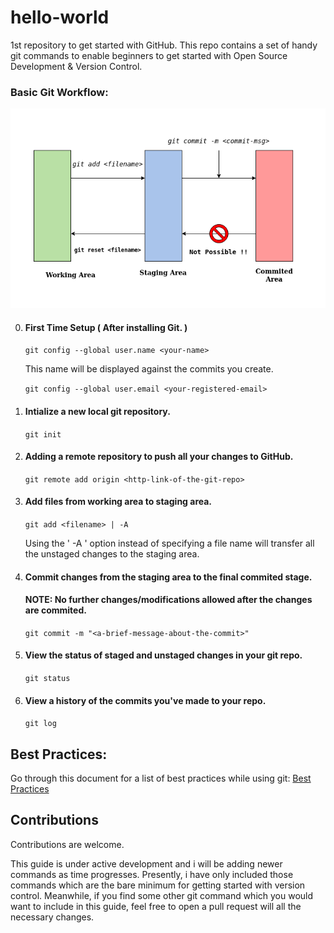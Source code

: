 # hello-world
1st repository to get started with GitHub. This repo contains a set of handy git commands to enable beginners to get started with Open Source Development & Version Control.

### Basic Git Workflow:

![](docs/png/GitFlow.png)

0. #### First Time Setup ( After installing Git. )

    `git config --global user.name <your-name>`

     This name will be displayed against the commits you create.

    `git config --global user.email <your-registered-email>`

1. #### Intialize a new local git repository.

   `git init`

2. #### Adding a remote repository to push all your changes to GitHub.
    `git remote add origin <http-link-of-the-git-repo>`

3. #### Add files from working area to staging area.

    `git add <filename> | -A`

    Using the ' -A ' option instead of specifying a file name will transfer all the unstaged changes to the staging area.

4. #### Commit changes from the staging area to the final commited stage.

    #### NOTE: No further changes/modifications allowed after the changes are commited. 

    `git commit -m "<a-brief-message-about-the-commit>"`

5. #### View the status of staged and unstaged changes in your git repo.

    `git status`

6. #### View a history of the commits you've made to your repo.

    `git log`

## Best Practices:
Go through this document for a list of best practices while using git: [Best Practices](BEST_PRACTICES.md)
## Contributions

Contributions are welcome.

This guide is under active development and i will be adding newer commands as time progresses. Presently, i have only included those commands which are the bare minimum for getting started with version control. Meanwhile, if you find some other git command which you would want to include in this guide, feel free to open a pull request will all the necessary changes.

